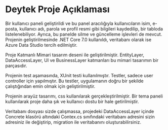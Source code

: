 # Deytek Proje Açıklaması 

Bir kullanıcı paneli geliştirildi ve bu panel aracılığıyla kullanıcıların isim, e-posta, kullanıcı adı, parola ve profil resmi gibi
bilgileri kaydedilip, bir tabloda listelenebiliyor. Ayrıca, bu panelde silme ve güncelleme işlevleri de mevcut. Projenin geliştirilmesinde 
.NET Core 7.0 kullanıldı, veritabanı olarak ise Azure Data Studio tercih edilmiştir.

Proje Katmanlı Mimari tasarım deseni ile geliştirilmiştir. EntityLayer, DataAccessLayer, UI ve BusinessLayer katmanları bu mimari tasarımın 
bir parçasıdır. 

Projenin test aşamasında, XUnit testi kullanılmıştır. Testler, sadece user controller için yapılmıştır. Bu testler, uygulamanın doğru bir
şekilde çalıştığından emin olmak için geliştirilmiştir.

Projenin arayüz tasarımı, css kullanılarak gerçekleştirilmiştir. Bir tema paneli kullanılarak proje daha şık ve kullanıcı dostu bir hale getirilmiştir.

Veritabanı dosyası sizde çalışmassa, projedeki DataAccessLayer içinde Concrete klasörü altındaki Contex.cs sınıfındaki veritabanı adresini 
sizin adresiniz ile değiştirip, migration ile veritabanını oluşturabilirsiniz. 
